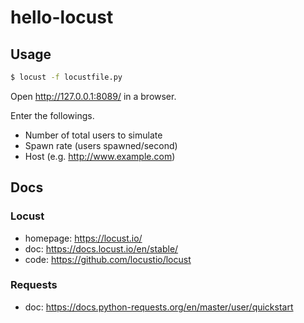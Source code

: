 # hello-locust

## Usage

```sh
$ locust -f locustfile.py
```

Open http://127.0.0.1:8089/ in a browser.

Enter the followings.

- Number of total users to simulate
- Spawn rate (users spawned/second)
- Host (e.g. http://www.example.com)

## Docs

### Locust

- homepage: https://locust.io/
- doc: https://docs.locust.io/en/stable/
- code: https://github.com/locustio/locust

### Requests

- doc: https://docs.python-requests.org/en/master/user/quickstart
